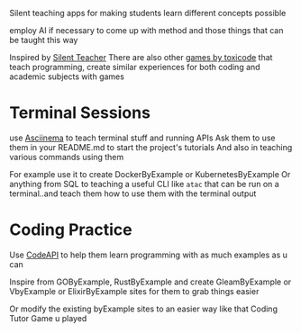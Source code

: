 Silent teaching apps for making students learn different concepts possible

employ AI if necessary to come up with method and those things that can be taught this way

Inspired by [Silent Teacher](https://silentteacher.toxicode.fr/)
There are also other [games by toxicode](https://www.toxicode.fr/learn) that teach programming, create similar experiences for both coding and academic subjects with games

# Terminal Sessions
use [Asciinema](https://asciinema.org/a/Ar31IoTkzsZmWWvlJll6p7haS) to teach terminal stuff and running APIs
Ask them to use them in your README.md to start the project's tutorials
And also in teaching various commands using them

For example use it to create DockerByExample or KubernetesByExample
Or anything from SQL to teaching a useful CLI like `atac` that can be run on a terminal..and teach them how to use them with the terminal output


# Coding Practice
Use [CodeAPI](https://github.com/nalgeon/codapi) to help them learn programming with as much examples as u can

Inspire from GOByExample, RustByExample and create GleamByExample or VbyExample or ElixirByExample sites for them to grab things easier

Or modify the existing byExample sites to an easier way like that Coding Tutor Game u played